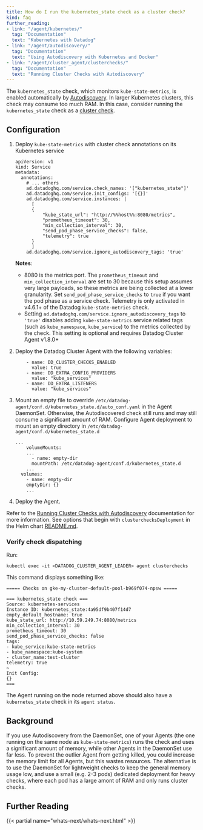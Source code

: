 ```yaml
---
title: How do I run the kubernetes_state check as a cluster check?
kind: faq
further_reading:
- link: "/agent/kubernetes/"
  tag: "Documentation"
  text: "Kubernetes with Datadog"
- link: "/agent/autodiscovery/"
  tag: "Documentation"
  text: "Using Autodiscovery with Kubernetes and Docker"
- link: "/agent/cluster_agent/clusterchecks/"
  tag: "Documentation"
  text: "Running Cluster Checks with Autodiscovery"
---
```


The `kubernetes_state` check, which monitors `kube-state-metrics`, is enabled automatically by [Autodiscovery][1]. In larger Kubernetes clusters, this check may consume too much RAM. In this case, consider running the `kubernetes_state` check as a [cluster check][2].

## Configuration

1. Deploy `kube-state-metrics` with cluster check annotations on its Kubernetes service

	```
	apiVersion: v1
	kind: Service
	metadata:
	  annotations:
	    # ... others
	    ad.datadoghq.com/service.check_names: '["kubernetes_state"]'
	    ad.datadoghq.com/service.init_configs: '[{}]'
	    ad.datadoghq.com/service.instances: |
	      [
	      {
	          "kube_state_url": "http://%%host%%:8080/metrics",
	          "prometheus_timeout": 30,
	          "min_collection_interval": 30,
	          "send_pod_phase_service_checks": false,
	          "telemetry": true
	      }
	      ]
		ad.datadoghq.com/service.ignore_autodiscovery_tags: 'true'
	```

	**Notes**:
	* 8080 is the metrics port. The `prometheus_timeout` and `min_collection_interval` are set to 30 because this setup assumes very large payloads, so these metrics are being collected at a lower granularity. Set `send_pod_phase_service_checks` to `true` if you want the pod phase as a service check. Telemetry is only activated in v4.6.1+ of the Datadog `kube-state-metrics` check.
	* Setting `ad.datadoghq.com/service.ignore_autodiscovery_tags` to `'true'` disables adding `kube-state-metrics` service related tags (such as `kube_namespace`, `kube_service`) to the metrics collected by the check. This setting is optional and requires Datadog Cluster Agent v1.8.0+

2. Deploy the Datadog Cluster Agent with the following variables:

	```
		- name: DD_CLUSTER_CHECKS_ENABLED
		  value: true
		- name: DD_EXTRA_CONFIG_PROVIDERS
		  value: "kube_services"
		- name: DD_EXTRA_LISTENERS
		  value: "kube_services"
	```

3. Mount an empty file to override `/etc/datadog-agent/conf.d/kubernetes_state.d/auto_conf.yaml` in the Agent DaemonSet. Otherwise, the Autodiscovered check still runs and may still consume a significant amount of RAM. Configure Agent deployment to mount an empty directory in `/etc/datadog-agent/conf.d/kubernetes_state.d`

    ```
    ...
        volumeMounts:
        ...
          - name: empty-dir
          mountPath: /etc/datadog-agent/conf.d/kubernetes_state.d
        ...
      volumes:
        - name: empty-dir
        emptyDir: {}
        ...
    ```

4. Deploy the Agent.

Refer to the [Running Cluster Checks with Autodiscovery][2] documentation for more information. See options that begin with `clusterchecksDeployment` in the Helm chart [README.md][3].

### Verify check dispatching

Run:

```shell
kubectl exec -it <DATADOG_CLUSTER_AGENT_LEADER> agent clusterchecks
```

This command displays something like:

```text
===== Checks on gke-my-cluster-default-pool-b969f074-npsw =====

=== kubernetes_state check ===
Source: kubernetes-services
Instance ID: kubernetes_state:4a95df9b407f14d7
empty_default_hostname: true
kube_state_url: http://10.59.249.74:8080/metrics
min_collection_interval: 30
prometheus_timeout: 30
send_pod_phase_service_checks: false
tags:
- kube_service:kube-state-metrics
- kube_namespace:kube-system
- cluster_name:test-cluster
telemetry: true
~
Init Config:
{}
===
```

The Agent running on the node returned above should also have a `kubernetes_state` check in its `agent status`.

## Background

If you use Autodiscovery from the DaemonSet, one of your Agents (the one running on the same node as `kube-state-metrics`) runs the check and uses a significant amount of memory, while other Agents in the DaemonSet use far less. To prevent the outlier Agent from getting killed, you could increase the memory limit for all Agents, but this wastes resources. The alternative is to use the DaemonSet for lightweight checks to keep the general memory usage low, and use a small (e.g. 2-3 pods) dedicated deployment for heavy checks, where each pod has a large amont of RAM and only runs cluster checks.

## Further Reading

{{< partial name="whats-next/whats-next.html" >}}

[1]: /getting_started/agent/autodiscovery/
[2]: /agent/cluster_agent/clusterchecks/
[3]: https://github.com/DataDog/helm-charts/blob/master/charts/datadog/README.md
